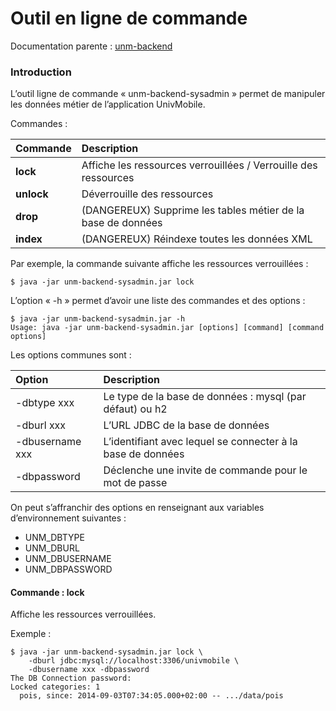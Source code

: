 Outil en ligne de commande
==========================

Documentation parente : [unm-backend](README.md)

### Introduction

L’outil ligne de commande « unm-backend-sysadmin »
permet de manipuler les données métier de l’application
UnivMobile.

Commandes :

| Commande | Description |
| :-- | :-- |
| **lock** | Affiche les ressources verrouillées / Verrouille des ressources |
| **unlock** | Déverrouille des ressources |
| **drop** | (DANGEREUX) Supprime les tables métier de la base de données |
| **index** | (DANGEREUX) Réindexe toutes les données XML |

Par exemple, la commande suivante affiche les ressources verrouillées :

    $ java -jar unm-backend-sysadmin.jar lock

L’option « -h » permet d’avoir une liste des commandes et des options :

    $ java -jar unm-backend-sysadmin.jar -h
    Usage: java -jar unm-backend-sysadmin.jar [options] [command] [command options]

    
Les options communes sont :

| Option | Description |
| :-- | :-- |
| -dbtype xxx | Le type de la base de données : mysql (par défaut) ou h2 |
| -dburl xxx | L’URL JDBC de la base de données |
| -dbusername xxx | L’identifiant avec lequel se connecter à la base de données | 
| -dbpassword | Déclenche une invite de commande pour le mot de passe |

On peut s’affranchir des options en renseignant aux variables d’environnement suivantes :

  * UNM_DBTYPE
  * UNM_DBURL
  * UNM_DBUSERNAME
  * UNM_DBPASSWORD
  
#### Commande : lock

Affiche les ressources verrouillées.

Exemple :

    $ java -jar unm-backend-sysadmin.jar lock \
        -dburl jdbc:mysql://localhost:3306/univmobile \
        -dbusername xxx -dbpassword
    The DB Connection password: 
    Locked categories: 1
      pois, since: 2014-09-03T07:34:05.000+02:00 -- .../data/pois

